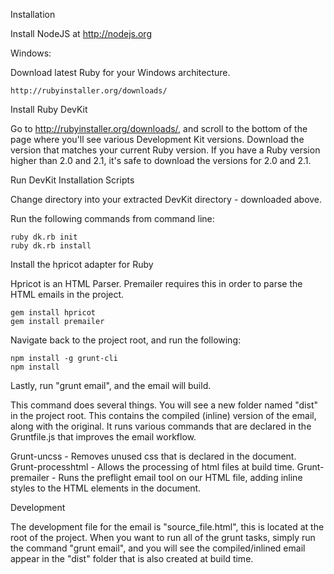 Installation

Install NodeJS at http://nodejs.org

Windows:

Download latest Ruby for your Windows architecture.

    http://rubyinstaller.org/downloads/

Install Ruby DevKit

Go to http://rubyinstaller.org/downloads/, and scroll to the bottom of the page where you'll see various
Development Kit versions. Download the version that matches your current Ruby version. If you have a
Ruby version higher than 2.0 and 2.1, it's safe to download the versions for 2.0 and 2.1.

Run DevKit Installation Scripts

Change directory into your extracted DevKit directory - downloaded above.

Run the following commands from command line:

    ruby dk.rb init
    ruby dk.rb install
    
Install the hpricot adapter for Ruby 

Hpricot is an HTML Parser. Premailer requires this in order to parse the HTML emails in the project.

    gem install hpricot
    gem install premailer
    

Navigate back to the project root, and run the following:

    npm install -g grunt-cli
    npm install

Lastly, run "grunt email", and the email will build.

This command does several things. You will see a new folder named "dist" in the project root. This contains the compiled (inline) version of
the email, along with the original. It runs various commands that are declared in the Gruntfile.js that
improves the email workflow.

Grunt-uncss - Removes unused css that is declared in the document.
Grunt-processhtml - Allows the processing of html files at build time.
Grunt-premailer - Runs the preflight email tool on our HTML file, adding inline styles to the HTML elements in the document.

Development

The development file for the email is "source_file.html", this is located at the root of the project. When you want to run all of the grunt tasks, simply run the command "grunt email", and you will see the compiled/inlined email appear in the "dist" folder that is also created at build time.

